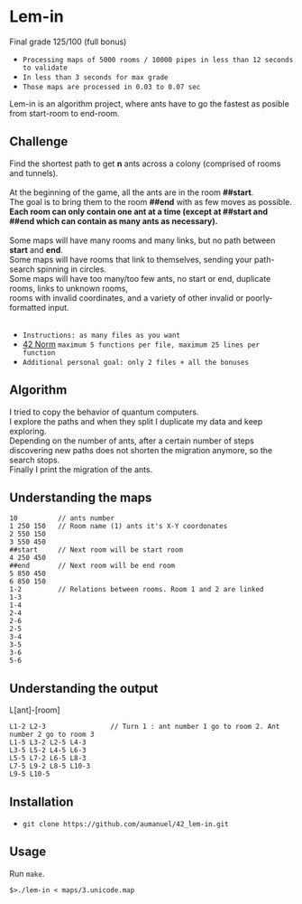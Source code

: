# Lem-in

Final grade 125/100 (full bonus)<br>
* `Processing maps of 5000 rooms / 10000 pipes in less than 12 seconds to validate`
* `In less than 3 seconds for max grade`
* `Those maps are processed in 0.03 to 0.07 sec`

Lem-in is an algorithm project, where ants have to go the fastest as posible from start-room to end-room.<br>

## Challenge

Find the shortest path to get **n** ants across a colony (comprised of rooms and tunnels). <br>
<br>
At the beginning of the game, all the ants are in the room **##start**.<br>
The goal is to bring them to the room **##end** with as few moves as possible. <br>
<strong>Each room can only contain one ant at a time (except at **##start** and **##end** which can contain as many ants as necessary). <br></strong>
<br>
Some maps will have many rooms and many links, but no path between **start** and **end**. <br>
Some maps will have rooms that link to themselves, sending your path-search spinning in circles. <br>
Some maps will have too many/too few ants, no start or end, duplicate rooms, links to unknown rooms, <br>
rooms with invalid coordinates, and a variety of other invalid or poorly-formatted input. <br>
<br>
* `Instructions: as many files as you want`
* [42 Norm](https://cdn.intra.42.fr/pdf/pdf/960/norme.en.pdf) `maximum 5 functions per file, maximum 25 lines per function`
* `Additional personal goal: only 2 files + all the bonuses`


## Algorithm

I tried to copy the behavior of quantum computers.<br>
I explore the paths and when they split I duplicate my data and keep exploring.<br>
Depending on the number of ants, after a certain number of steps discovering new paths does not shorten the migration anymore, so the search stops.<br>
Finally I print the migration of the ants.<br>

## Understanding the maps
```
10          // ants number
1 250 150   // Room name (1) ants it's X-Y coordonates
2 550 150
3 550 450
##start     // Next room will be start room
4 250 450
##end       // Next room will be end room
5 850 450
6 850 150
1-2         // Relations between rooms. Room 1 and 2 are linked
1-3
1-4
2-4
2-6
2-5
3-4
3-5
3-6
5-6
```

## Understanding the output

L[ant]-[room]
```
L1-2 L2-3                // Turn 1 : ant number 1 go to room 2. Ant number 2 go to room 3
L1-5 L3-2 L2-5 L4-3
L3-5 L5-2 L4-5 L6-3
L5-5 L7-2 L6-5 L8-3
L7-5 L9-2 L8-5 L10-3
L9-5 L10-5
```

## Installation

* `git clone https://github.com/aumanuel/42_lem-in.git`

## Usage
Run ```make```.
```
$>./lem-in < maps/3.unicode.map
```

